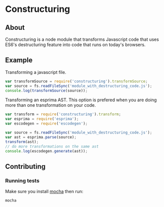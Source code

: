 # Constructuring

## About

Constructuring is a node module that transforms Javascript code that uses ES6's
destructuring feature into code that runs on today's browsers.

## Example

Transforming a javascript file.
```js
var transformSource = require('constructuring').transformSource;
var source = fs.readFileSync('module_with_destructuring_code.js');
console.log(transformSource(source));
```

Transforming an esprima AST. This option is prefered when you are doing
more than one transformation on your code.
```js
var transform = require('constructuring').transform;
var esprima = require('esprima');
var escodegen = require('escodegen');

var source = fs.readFileSync('module_with_destructuring_code.js');
var ast = esprima.parse(source);
transform(ast);
// do more transformations on the same ast
console.log(escodegen.generate(ast));
```

## Contributing

### Running tests

Make sure you install [mocha](http://mochajs.org/#installation) then run:

```
mocha
```
